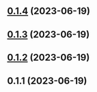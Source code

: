 ## [0.1.4](https://github.com/NathanaelGandhi/labeler-reusable-workflow/compare/v0.1.3...v0.1.4) (2023-06-19)



## [0.1.3](https://github.com/NathanaelGandhi/labeler-reusable-workflow/compare/v0.1.2...v0.1.3) (2023-06-19)



## [0.1.2](https://github.com/NathanaelGandhi/labeler-reusable-workflow/compare/v0.1.1...v0.1.2) (2023-06-19)



## 0.1.1 (2023-06-19)



